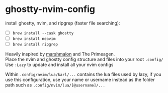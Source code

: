 # ghostty-nvim-config

install ghostty, nvim, and ripgrep (faster file searching):
- [ ] `brew install --cask ghostty`
- [ ] `brew install neovim`
- [ ] `brew install ripgrep`

Heavily inspired by [marshmalon](https://vineeth.io/posts/neovim-setup) and The Primeagen.<br/>
Place the nvim and ghostty config structure and files into your root `.config/`<br/>
Use `:Lazy` to update and install all your nvim configs

Within `.config/nvim/lua/karl/...` contains the lua files used by lazy, if you use this configuration, use your name or username instead as the folder path such as `.config/nvim/lua/[@username]/...`
